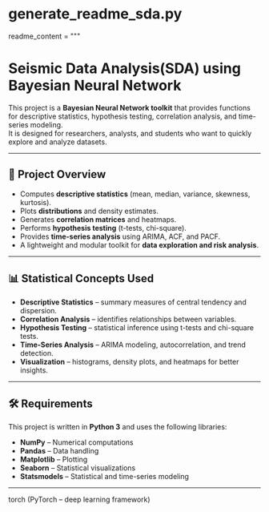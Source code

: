 # generate_readme_sda.py

readme_content = """
# Seismic Data Analysis(SDA) using Bayesian Neural Network 

This project is a **Bayesian Neural Network toolkit** that provides functions for descriptive statistics, hypothesis testing, correlation analysis, and time-series modeling.  
It is designed for researchers, analysts, and students who want to quickly explore and analyze datasets.

---

## 📌 Project Overview
- Computes **descriptive statistics** (mean, median, variance, skewness, kurtosis).  
- Plots **distributions** and density estimates.  
- Generates **correlation matrices** and heatmaps.  
- Performs **hypothesis testing** (t-tests, chi-square).  
- Provides **time-series analysis** using ARIMA, ACF, and PACF.  
- A lightweight and modular toolkit for **data exploration and risk analysis**.  

---

## 📊 Statistical Concepts Used
- **Descriptive Statistics** – summary measures of central tendency and dispersion.  
- **Correlation Analysis** – identifies relationships between variables.  
- **Hypothesis Testing** – statistical inference using t-tests and chi-square tests.  
- **Time-Series Analysis** – ARIMA modeling, autocorrelation, and trend detection.  
- **Visualization** – histograms, density plots, and heatmaps for better insights.  

---

## 🛠️ Requirements
This project is written in **Python 3** and uses the following libraries:

- **NumPy** – Numerical computations  
- **Pandas** – Data handling  
- **Matplotlib** – Plotting  
- **Seaborn** – Statistical visualizations  
- **Statsmodels** – Statistical and time-series modeling  

---

torch (PyTorch – deep learning framework)
